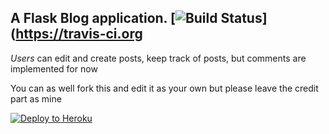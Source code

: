 ## A Flask Blog application.  [![Build Status](https://travis-ci.org/Krafty-Coder/articles_app.svg?branch=master)](https://travis-ci.org

_Users_ can edit and create posts, keep track of posts, but comments are implemented for now



You can as well fork this and edit it as your own but please leave the credit part as mine

[![Deploy to Heroku](https://www.herokucdn.com/deploy/button.png)](https://heroku.com/deploy)
